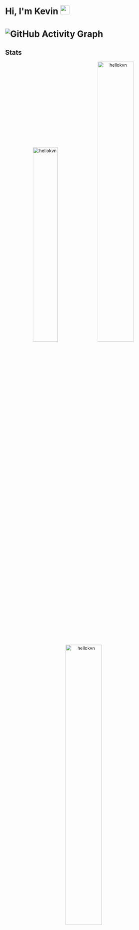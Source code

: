 # Hi, I'm Kevin <img src="https://github.com/TheDudeThatCode/TheDudeThatCode/blob/master/Assets/Hi.gif" width="29px">

# ![GitHub Activity Graph](https://activity-graph.herokuapp.com/graph?username=hellokvn&theme=dracula&hide_border=true)

## Stats
<p align="center"> <img width="40%" src="https://github-readme-stats.vercel.app/api/top-langs?username=hellokvn&show_icons=true&theme=dracula&title_color=ff8000&text_color=ffffff&bg_color=6a6a6a&locale=en&layout=compact&hide_border=true" alt="hellokvn" />  <img width="48%" src="https://github-readme-stats.vercel.app/api?username=hellokvn&show_icons=true&theme=dracula&title_color=ff8000&text_color=ffffff&bg_color=6a6a6a&locale=en&hide_border=true" alt="hellokvn" /> <img width="48%" src="https://github-readme-streak-stats.herokuapp.com/?user=hellokvn&theme=highcontrast&hide_border=true" alt="hellokvn" /> </p>